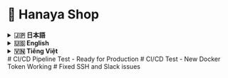 # 🌸 Hanaya Shop

<details>
<summary><strong>🇯🇵 日本語</strong></summary>

## 目次

-   [🔗 リンク](#links-jp)
-   [🛠️ インストール/セットアップのご案内](#install-jp)
-   [概要](#overview-jp)
-   [🎯 プロジェクト目的](#goals-jp)
-   [🌟 機能](#features-jp)
    -   [👤 顧客向け](#customers-jp)
    -   [🛠️ 管理者向け](#admin-section)
-   [🛠️ 技術スタック](#tech-jp)
    -   [💡 ハイライトと実運用効果](#highlights-jp)
-   [🗂️ ディレクトリ構成](#structure-jp)
-   [🚀 今後の改善点](#future-jp)

## 🔗 リンク <a id="links-jp"></a>

-   ウェブサイト: [Hanaya Shop](http://hanayashop.com)
-   デモ動画: [YouTube デモ](https://youtu.be/MLeE64xe4O0)

## 🎯 テスト用アカウント <a id="test-accounts-jp"></a>

**Hanaya Shopを登録前に体験してみてください！** 以下のテストアカウントを使用して、新しいアカウントを作成することなく、すべての顧客向け機能を完全無料でお試しいただけます。

| メールアドレス              | パスワード   | 備考                    |
|-----------------------------|-------------|------------------------|
| testuser0@gmail.com         | 123456789   | 完全無料でご利用可能      |
| testuser1@gmail.com         | 123456789   | 全機能をお試しできます    |
| testuser2@gmail.com         | 123456789   | お気軽にご体験ください    |
| testuser3@gmail.com         | 123456789   | 安心してご利用ください    |
| testuser4@gmail.com         | 123456789   | すべて無料です          |
| testuser5@gmail.com         | 123456789   | ご自由にお使いください    |
| testuser6@gmail.com         | 123456789   | 制限なくご利用可能      |
| testuser7@gmail.com         | 123456789   | 気軽にお試しください      |
| testuser8@gmail.com         | 123456789   | 完全フリーアクセス      |
| testuser9@gmail.com         | 123456789   | 無料体験アカウント      |

💡 **使用方法**: ログインページでいずれかのアカウントでログインし、商品閲覧・購入・チャットボット・多言語切替など、顧客向け機能を自由にお試しください。

## 🛠️ インストール/セットアップのご案内 <a id="install-jp"></a>

-   本番環境（Production）: [DEPLOYMENT_GUIDE.md](./%23GUIDE/DEPLOYMENT_GUIDE.md)
-   開発環境（Developing）: [README_DEV.md](./%23GUIDE/README_DEV.md)

![Hanaya Shop Hero Banner](.github/images/jp/hero-banner.png)
<div align="center">

_メインページのイメージ_

</div>

## 概要 <a id="overview-jp"></a>

ベトナムでは、特に祝祭期に、鮮度が短い花が売れ残り、価値を生む前に廃棄されてしまう課題が存在します。販売機会の逸失と需要とのミスマッチが、事業者の損失と社会的な無駄を生み出しています。

**Hanaya Shop**は、この「もったいない」をテクノロジーで減らすために生まれたオンライン・フラワーショップです。販売者の露出を広げ、顧客との接点を増やし、最適なタイミングで最適な顧客に花を届ける——そのためのプロダクトとして設計されています。直感的なUI/UX、堅牢な在庫・注文・決済ドメイン、運用に耐える管理機能を備え、将来的には販売者と顧客のマッチングをさらに高度化して、廃棄ゼロに近づけることを目指します。

<div align="center">
<img src=".github/images/all/trash1.png" alt="poor flower" width="800"/>

_花の廃棄問題の実態_

</div>

---

## 🎯 プロジェクト目的 <a id="goals-jp"></a>

-   現実の課題（廃棄）に向き合い、販売機会と需要のマッチングを最適化する
-   花屋向けにシンプルで拡張性の高いECプラットフォームを提供し、導入/運用コストを下げる
-   在庫・注文・決済の業務を安全に自動化し、人的ミスを減らす
-   管理者ダッシュボードで売上・在庫・人気商品などを可視化し、意思決定を高速化する
-   将来的な外部連携（決済、地図、通知、レコメンド）に備えた拡張性を確保する

---

## 🌟 機能 <a id="features-jp"></a>

### 👤 顧客向け <a id="customers-jp"></a>

-   商品一覧・詳細、カテゴリ/用途/価格のフィルタリング
-   ベストセラーや特価商品のハイライト表示
-   カート、注文作成、購入履歴
-   多言語切替（日本語/英語/ベトナム語）
-   注文ステータスに応じたメール通知
-   チャットボットによる購買サポート
-   直感的な住所選択（地図API連携）
-   多様な決済手段（代金引換、銀行カード、PayPal）

<div align="center">

<img src=".github/images/jp/customer-features.png" alt="Customer Features Screenshot" width="850"/>

<img src=".github/images/jp/customer-features2.png" alt="Customer Features Screenshot" width="850"/>
<img src=".github/images/jp/customer-features3.png" alt="Customer Features Screenshot" width="850"/>

</div>

### 🛠️ 管理者向け <a id="admin-section"></a>

-   商品カテゴリ・商品 CRUD（表示/非表示切替含む）
-   注文の承認/キャンセル/ステータス更新、効率的な処理 UI
-   在庫監視（売り切れ/閾値接近の把握）
-   月次売上などのダッシュボード指標・統計
-   顧客管理、購入傾向の把握

<div align="center">

<img src=".github/images/jp/admin-dashboard.png" alt="Admin Dashboard Screenshot" width="850"/>

<img src=".github/images/jp/order.png" alt="Admin Dashboard Screenshot" width="850"/>

</div>

---

## 🛠️ 技術スタック <a id="tech-jp"></a>

| 技術           | 目的                           |
| -------------- | ------------------------------ |
| PHP 8.2        | バックエンド開発               |
| Laravel 12.2   | PHP バックエンドフレームワーク |
| JavaScript     | フロントエンド開発             |
| Vite           | 高速フロントエンドビルド       |
| Blade          | サーバーサイド UI テンプレート |
| Tailwind CSS   | UI デザイン                    |
| TinyMCE        | リッチテキストエディタ         |
| MySQL          | データベース                   |
| Redis          | キャッシュ・キュー             |
| nginx          | Web サーバー                   |
| Docker Compose | パッケージ化・デプロイ         |

### 💡 ハイライトと実運用効果（Highlights & Impact） <a id="highlights-jp"></a>

-   Docker Compose: 環境差異を排除し、1コマンドで導入。本番更新はイメージ差し替えで安全・迅速。
-   SSR + Tailwind: 初期表示が速くSEOに有利。離脱率を抑制し、コンバージョン改善。
-   キュー（Redis）: メール通知や重い処理を非同期化し、応答速度を安定化。
-   チャットボット: 購入前の疑問解消を自動化し、カゴ落ちを削減。
-   TinyMCE: 記事/販促の表現力向上で集客を強化。
-   複数決済（代金引換・カード・PayPal）: 決済ハードルを下げ、成約率を向上。

<div align="center">
<img src=".github/images/all/performance.png" alt="pagespeed.web.dev" width="850"/>

_pagespeed.web.dev_

<img src=".github/images/all/performance2.png" alt="webpagetest.org" width="850"/>

_webpagetest.org_

**_システムパフォーマンス指標_**

</div>

---

## 🗂️ ディレクトリ構成 <a id="structure-jp"></a>

```bash
hanaya-shop/
├── app/                # コントローラー、モデル、サービス
│   ├── Console/        # Artisanコマンド
│   ├── Http/           # コントローラー、ミドルウェア、リクエスト
│   ├── Models/         # モデル
│   ├── Notifications/  # 通知
│   ├── Providers/      # サービスプロバイダー
│   ├── Services/       # サービスクラス
│   └── View/           # Bladeコンポーネント
├── bootstrap/          # Laravel初期化
│   └── cache/          # キャッシュ
├── config/             # システム設定
├── database/           # マイグレーション・シーダー・ファクトリー
│   ├── factories/
│   ├── migrations/
│   ├── seeders/
│   └── sql/
├── public/             # 画像・エントリポイント
│   ├── build/
│   ├── fixed_resources/
│   ├── images/
│   └── js/
├── resources/          # CSS・JS・Bladeテンプレート・言語
│   ├── css/
│   ├── js/
│   ├── lang/
│   └── views/
├── routes/             # Web/APIルーティング
│   ├── admin.php
│   ├── auth.php
│   ├── console.php
│   ├── user.php
│   └── web.php
├── storage/            # アップロード・ログ
│   ├── framework/
│   └── logs/
├── tests/              # ユニット・機能テスト
│   ├── Feature/
│   └── Unit/
├── Dockerfile          # Docker設定
├── docker-compose.yml  # Docker環境構築
└── README.md           # ドキュメント
```

## 🚀 今後の改善点 <a id="future-jp"></a>

### I. インフラストラクチャと展開の強化

1. **クラウドインフラのアップグレード**
   - **目的**: AWSまたはAzureサービスを使用してプロジェクトを展開し、スケーラビリティと統合サービスを活用する
   - **現状**: 現在はContaboサービスを使用しており、スケーラビリティが限られている

2. **CI/CDの自動化**
   - **目的**: ソースコード変更時に自動的にデプロイするCI/CDプロセスを強化し、展開時間を短縮
   - **現状**: 基本的なデプロイスクリプトはあるが、自動化されたパイプラインはない

3. **セキュリティ強化**
   - **目的**: SSL証明書を追加し、HTTPSを実装してユーザーセキュリティを向上
   - **現状**: 証明書の基本的な構造は存在するが完全には実装されていない

### II. ユーザーエクスペリエンスの向上

4. **AI強化型チャットボット**
   - **目的**: ChatGPT APIを使用してチャットボットを改良し、よりスマートな応答とユーザーの説明から商品を推薦する機能を実現
   - **現状**: 事前定義されたシナリオに基づく基本的なチャットボットが存在

5. **地図APIの統合**
   - **目的**: Maps APIを追加して、顧客と配送スタッフが正確に位置を特定できるようにする
   - **現状**: 地図連携は実装されていない

6. **インタラクティブ機能**
   - **目的**: ショート動画、ミニゲーム、クーポンを追加して、買い物中のエンゲージメントを高める
   - **現状**: これらのインタラクティブ機能はまだ実装されていない

7. **注文追跡の強化**
   - **目的**: 注文追跡機能と配送スタッフ向け追跡ページを追加
   - **現状**: 詳細な追跡なしの基本的な注文管理が存在

### III. 管理・運用の改善

8. **管理者向け静的コンテンツ管理**
   - **目的**: fixed-resources内の画像やテキストを管理するための管理ページを追加し、コンテンツ編集を容易にする
   - **現状**: 静的リソースは`public/fixed_resources`に保存されているが、管理インターフェースがない

9. **動的コンテンツの多言語対応**
   - **目的**: データベースに保存されているコンテンツに対する多言語機能を開発
   - **現状**: 現在は静的コンテンツのみが複数言語に対応

10. **商品分類のためのOOP適用**
    - **目的**: 商品タイプをより良く管理するためにOOPでコードアーキテクチャを改善
    - **現状**: 商品モデルの構造は存在するが階層的な実装はされていない

### IV. ビジネスと拡張の改善

11. **実際の決済連携**
    - **目的**: 銀行や電子ウォレットと連携して実際の決済処理を行う
    - **現状**: PaymentServiceの構造は存在するが、実際の決済ゲートウェイとの連携はない

12. **マーケットプレイス展開**
    - **目的**: 単一ショップではなく、複数の出店者を持つEコマースプラットフォームに発展
    - **現状**: 現在は単一店舗モデルとして運営

---

</details>

<details>
<summary><strong>🇺🇸 English</strong></summary>

## Table of Contents

-   [🔗 Links](#links-en)
-   [🛠️ Installation / Setup](#install-en)
-   [Overview](#overview-en)
-   [🎯 Project Goals](#goals-en)
-   [🌟 Features](#features-en)
    -   [👤 For Customers](#customers-en)
    -   [🛠️ For Admins](#admin-en)
-   [🛠️ Technologies Used](#tech-en)
    -   [💡 Highlights & Real-world Impact](#highlights-en)
-   [🗂️ Project Structure](#structure-en)
-   [🚀 Future Improvements](#future-en)

## 🔗 Links <a id="links-en"></a>

-   Website: [Hanaya Shop](http://hanayashop.com)
-   Demo video: [YouTube Demo](https://youtu.be/MLeE64xe4O0)

## 🎯 Test Accounts <a id="test-accounts-en"></a>

**Experience Hanaya Shop before registering!** Use one of the following test accounts to explore all customer features completely free without creating a new account.

| Email                      | Password    | Note                              |
|----------------------------|-------------|-----------------------------------|
| testuser0@gmail.com        | 123456789   | Completely free to use            |
| testuser1@gmail.com        | 123456789   | Try all features                  |
| testuser2@gmail.com        | 123456789   | Feel free to explore              |
| testuser3@gmail.com        | 123456789   | Safe to use                       |
| testuser4@gmail.com        | 123456789   | Everything is free                |
| testuser5@gmail.com        | 123456789   | Use freely                        |
| testuser6@gmail.com        | 123456789   | No restrictions                   |
| testuser7@gmail.com        | 123456789   | Casual testing welcome            |
| testuser8@gmail.com        | 123456789   | Full free access                  |
| testuser9@gmail.com        | 123456789   | Free trial account                |

💡 **How to use**: Log in with any of these accounts on the login page and freely explore all customer features such as browsing, purchasing, chatbot, and language switching.

## 🛠️ Installation / Setup <a id="install-en"></a>

-   Production guide: [DEPLOYMENT_GUIDE.md](./%23GUIDE/DEPLOYMENT_GUIDE.md)
-   Development guide: [README_DEV.md](./%23GUIDE/README_DEV.md)

![Hanaya Shop Hero Banner](.github/images/en/hero-banner.png)
<div align="center">

_Main page visualization_

</div>

## Overview <a id="overview-en"></a>

In Vietnam, especially during holidays, many fresh flowers are wasted because freshness is short and buyers are not reached in time. This mismatch between supply and demand hurts sellers and creates social waste.

**Hanaya Shop** is built to tackle this real problem. It expands exposure for sellers, increases buyer touchpoints, and helps every flower meet the right customer at the right time. With modern, intuitive UX, a reliable Laravel backend, SSR-first rendering, and a pragmatic domain model for inventory, orders, and payments, the platform is production-ready and designed to evolve toward smarter buyer–seller matching and near-zero waste.

<div align="center">
<img src=".github/images/all/trash1.png" alt="poor flower" width="800"/>

_Real-world image of flower waste problem_

</div>

---

## 🎯 Project Goals <a id="goals-en"></a>

-   Confront the real-world waste problem by improving the match between supply and demand
-   Offer a simple, extensible platform that lowers deployment and operating costs for flower shops
-   Automate inventory, ordering, and payments safely to reduce human error
-   Provide actionable insights via dashboards (revenue, stock, best-sellers) to speed decision-making
-   Keep the architecture open for future integrations (payments, maps, notifications, recommendations)

---

## 🌟 Features <a id="features-en"></a>

### 👤 For Customers <a id="customers-en"></a>

-   Product catalog and details with category/occasion/price filters
-   Best-seller and special-deal highlights
-   Cart, checkout, and order history
-   Multi-language switching (e.g., Japanese/English/Vietnamese)
-   Email notifications for order status updates
-   Chatbot assistance during browsing and checkout
-   Multiple payment options: Cash on Delivery (COD), bank card, PayPal

<div align="center">

<img src=".github/images/en/customer-features.png" alt="Customer Features Screenshot" width="850"/>

<img src=".github/images/en/customer-features2.png" alt="Customer Features Screenshot" width="850"/>
<img src=".github/images/en/customer-features3.png" alt="Customer Features Screenshot" width="850"/>

</div>

### 🛠️ For Admins <a id="admin-en"></a>

-   Category and product CRUD with visibility toggles
-   Efficient order processing (approve/cancel/update status)
-   Inventory monitoring (low-stock alerts)
-   KPIs and dashboards including monthly revenue tracking
-   Customer management and purchasing insights

<div align="center">

<img src=".github/images/en/admin-dashboard.png" alt="Admin Dashboard Screenshot" width="850"/>

<img src=".github/images/en/order.png" alt="Admin Dashboard Screenshot" width="850"/>

</div>

---

## 🛠️ Technologies Used <a id="tech-en"></a>

| Technology     | Purpose                  |
| -------------- | ------------------------ |
| PHP 8.2        | Backend programming      |
| Laravel 12.2   | PHP backend framework    |
| JavaScript     | Frontend programming     |
| Vite           | Fast frontend build tool |
| Blade          | Server-side UI templates |
| Tailwind CSS   | UI design                |
| TinyMCE        | Rich text editor         |
| MySQL          | Database                 |
| Redis          | Cache & queue            |
| nginx          | Web server               |
| Docker Compose | Packaging & deployment   |

### 💡 Highlights & Real-world Impact <a id="highlights-en"></a>

-   Docker Compose: One-command installs and safe, image-based production updates; eliminates environment drift.
-   SSR + Tailwind: Faster first paint and better SEO; reduces bounce and improves conversion.
-   Queues (Redis): Offloads email and heavy tasks; keeps requests fast and stable.
-   Chatbot: Automates pre-purchase Q&A; reduces cart abandonment.
-   TinyMCE: Better, richer promotional content; improves engagement.
-   Multiple payments (COD, bank card, PayPal): Lowers checkout friction; increases successful payments.

<div align="center">
<img src=".github/images/all/performance.png" alt="pagespeed.web.dev" width="850"/>

_pagespeed.web.dev_

<img src=".github/images/all/performance2.png" alt="webpagetest.org" width="850"/>

_webpagetest.org_

**_System performance metrics_**

</div>

---

## 🗂️ Project Structure <a id="structure-en"></a>

```bash
hanaya-shop/
├── app/                # Controllers, models, services
│   ├── Console/        # Artisan commands
│   ├── Http/           # Controllers, middleware, requests
│   ├── Models/         # Models
│   ├── Notifications/  # Notifications
│   ├── Providers/      # Service providers
│   ├── Services/       # Service classes
│   └── View/           # Blade components
├── bootstrap/          # Laravel initialization
│   └── cache/          # Cache
├── config/             # System configuration
├── database/           # Migrations, seeders, factories
│   ├── factories/
│   ├── migrations/
│   ├── seeders/
│   └── sql/
├── public/             # Images & entry point
│   ├── build/
│   ├── fixed_resources/
│   ├── images/
│   └── js/
├── resources/          # CSS, JS, Blade templates, languages
│   ├── css/
│   ├── js/
│   ├── lang/
│   └── views/
├── routes/             # Web/API routing
│   ├── admin.php
│   ├── auth.php
│   ├── console.php
│   ├── user.php
│   └── web.php
├── storage/            # Uploads, logs
│   ├── framework/
│   └── logs/
├── tests/              # Unit & feature tests
│   ├── Feature/
│   └── Unit/
├── Dockerfile          # Docker configuration
├── docker-compose.yml  # Docker setup
└── README.md           # Documentation
```

## 🚀 Future Improvements <a id="future-en"></a>

### I. Infrastructure & Deployment Enhancements

1. **Cloud Infrastructure Upgrade**
   - **Purpose**: Utilize AWS or Azure services for project deployment, leveraging scalability and integrated services
   - **Current Status**: Currently using Contabo services with limited scalability options

2. **Automated CI/CD**
   - **Purpose**: Enhance CI/CD process to automate deployment when source code changes, reducing deployment time
   - **Current Status**: Basic deployment scripts exist but without an automated pipeline

3. **Enhanced Security**
   - **Purpose**: Add SSL certificates and implement HTTPS for increased user security
   - **Current Status**: Basic structure for certificates exists but not fully implemented

### II. User Experience Improvements

4. **AI-Enhanced Chatbot**
   - **Purpose**: Improve the chatbot using ChatGPT API for smarter responses and product recommendations from user descriptions
   - **Current Status**: A basic chatbot exists that works on predefined scenarios

5. **Maps Integration**
   - **Purpose**: Add Maps API to help customers and delivery personnel accurately locate addresses
   - **Current Status**: No map integration implemented

6. **Interactive Features**
   - **Purpose**: Add short videos, mini-games, and vouchers to increase engagement during shopping
   - **Current Status**: These interactive features are not yet implemented

7. **Order Tracking Enhancement**
   - **Purpose**: Add order tracking functionality and a tracking page for delivery personnel
   - **Current Status**: Basic order management exists without detailed tracking

### III. Management & Operational Improvements

8. **Admin Static Content Management**
   - **Purpose**: Add a management page for Images and Text in fixed-resources to facilitate content editing
   - **Current Status**: Static resources are stored in `public/fixed_resources` but lack a management interface

9. **Multi-language for Dynamic Content**
   - **Purpose**: Develop multi-language capability for database-stored content
   - **Current Status**: Currently only static content supports multiple languages

10. **OOP for Product Classification**
    - **Purpose**: Improve code architecture with OOP to better manage product types
    - **Current Status**: Product model structure exists but without full hierarchical implementation

### IV. Business & Expansion Improvements

11. **Real Payment Integration**
    - **Purpose**: Integrate with banks and e-wallets for actual payment processing
    - **Current Status**: PaymentService structure exists but without real payment gateway integration

12. **Marketplace Expansion**
    - **Purpose**: Evolve into an e-commerce platform with multiple sellers instead of a single shop
    - **Current Status**: Currently operating as a single store model

---

</details>

<details>
<summary><strong>🇻🇳 Tiếng Việt</strong></summary>

## Mục lục

-   [🔗 Đường dẫn](#links-vi)
-   [🛠️ Hướng dẫn cài đặt / thiết lập](#install-vi)
-   [Giới thiệu](#overview-vi)
-   [🎯 Mục tiêu dự án](#goals-vi)
-   [🌟 Tính năng](#features-vi)
    -   [👤 Trang người dùng](#customers-vi)
    -   [🛠️ Trang quản trị](#admin-vi)
-   [🛠️ Công nghệ sử dụng](#tech-vi)
    -   [💡 Điểm nổi bật & Hiệu quả thực tế](#highlights-vi)
-   [🗂️ Cấu trúc dự án](#structure-vi)
-   [🚀 Cải tiến trong tương lai](#future-vi)

## 🔗 Đường dẫn <a id="links-vi"></a>

-   Trang web: [Hanaya Shop](http://hanayashop.com)
-   Video demo: [YouTube Demo](https://youtu.be/MLeE64xe4O0)

## 🎯 Tài khoản test <a id="test-accounts-vi"></a>

**Trải nghiệm Hanaya Shop trước khi đăng ký!** Sử dụng một trong những tài khoản test dưới đây để khám phá toàn bộ chức năng dành cho khách hàng hoàn toàn miễn phí mà không cần tạo tài khoản mới.

| Email                      | Mật khẩu    | Ghi chú                           |
|----------------------------|-------------|-----------------------------------|
| testuser0@gmail.com        | 123456789   | Hoàn toàn miễn phí sử dụng        |
| testuser1@gmail.com        | 123456789   | Thử tất cả tính năng              |
| testuser2@gmail.com        | 123456789   | Cứ thoải mái khám phá             |
| testuser3@gmail.com        | 123456789   | An toàn khi sử dụng               |
| testuser4@gmail.com        | 123456789   | Mọi thứ đều miễn phí              |
| testuser5@gmail.com        | 123456789   | Sử dụng tự do                     |
| testuser6@gmail.com        | 123456789   | Không có hạn chế                  |
| testuser7@gmail.com        | 123456789   | Thử nghiệm thoải mái              |
| testuser8@gmail.com        | 123456789   | Truy cập miễn phí đầy đủ          |
| testuser9@gmail.com        | 123456789   | Tài khoản thử nghiệm miễn phí     |

💡 **Cách sử dụng**: Đăng nhập bằng bất kỳ tài khoản nào trong số này trên trang đăng nhập và tự do khám phá các chức năng khách hàng như xem sản phẩm, mua hàng, chatbot, đổi ngôn ngữ.

## 🛠️ Hướng dẫn cài đặt / thiết lập <a id="install-vi"></a>

-   Production: [DEPLOYMENT_GUIDE.md](./%23GUIDE/DEPLOYMENT_GUIDE.md)
-   Developing: [README_DEV.md](./%23GUIDE/README_DEV.md)

![Hanaya Shop Hero Banner](.github/images/vi/hero-banner.png)
<div align="center">

_Hình ảnh trang chủ_

</div>

## Giới thiệu <a id="overview-vi"></a>

Ở Việt Nam, đặc biệt vào các dịp lễ Tết, rất nhiều bông hoa bị bỏ đi do thời gian tươi ngắn và người bán không kịp tiếp cận đúng khách hàng. Sự lệch pha giữa cung và cầu gây lãng phí xã hội và thiệt hại cho người bán.

**Hanaya Shop** được xây dựng để giải quyết vấn đề thực tế đó. Nền tảng giúp mở rộng mức độ hiển thị của cửa hàng, tăng điểm chạm với khách hàng, và đưa mỗi bông hoa đến đúng người, đúng thời điểm. Ứng dụng có UI/UX hiện đại, backend Laravel tin cậy, SSR nhanh, và mô hình nghiệp vụ thực tế cho tồn kho, đơn hàng, thanh toán. Tầm nhìn dài hạn là tăng cường kết nối người bán–người mua, tiến tới giảm thiểu hoa bị lãng phí đến mức thấp nhất.

<div align="center">
<img src=".github/images/all/trash1.png" alt="poor flower" width="800"/>

_Hình ảnh thực tế cho vấn đề hoa bị lãng phí_

</div>

---

## 🎯 Mục tiêu dự án <a id="goals-vi"></a>

-   Trực diện bài toán lãng phí bằng cách tối ưu kết nối cung–cầu và tăng chuyển đổi
-   Cung cấp nền tảng đơn giản, dễ mở rộng, giảm chi phí triển khai/vận hành cho cửa hàng
-   Tự động hóa an toàn các quy trình tồn kho, đặt hàng, thanh toán để giảm sai sót
-   Cung cấp dashboard số liệu (doanh thu, tồn kho, bán chạy) hỗ trợ quyết định nhanh
-   Mở đường cho tích hợp tương lai (thanh toán, bản đồ, thông báo, gợi ý sản phẩm)

---

## 🌟 Tính năng <a id="features-vi"></a>

### 👤 Trang người dùng <a id="customers-vi"></a>

-   Danh mục/chi tiết sản phẩm, lọc theo loại/dịp/giá
-   Nổi bật Best Seller, ưu đãi giảm giá mạnh
-   Giỏ hàng, đặt hàng, lịch sử mua
-   Đổi ngôn ngữ (Nhật/Anh/Việt)
-   Thông báo qua email theo trạng thái đơn hàng
-   Chatbot hỗ trợ tư vấn
-   Thanh toán đa dạng: Thanh toán khi nhận hàng (COD), thẻ ngân hàng, PayPal
<div align="center">

<img src=".github/images/vi/customer-features.png" alt="Customer Features Screenshot" width="850"/>

<img src=".github/images/vi/customer-features2.png" alt="Customer Features Screenshot" width="850"/>
<img src=".github/images/vi/customer-features3.png" alt="Customer Features Screenshot" width="850"/>

</div>

### 🛠️ Trang quản trị <a id="admin-vi"></a>

-   Quản lý danh mục, sản phẩm (CRUD, bật/tắt hiển thị)
-   Xử lý đơn hàng tiện lợi (duyệt/huỷ/cập nhật trạng thái)
-   Theo dõi tồn kho (cảnh báo sắp hết hàng)
-   Thống kê/KPI, theo dõi doanh thu hàng tháng
-   Quản lý khách hàng, phân tích hành vi mua

<div align="center">

<img src=".github/images/vi/admin-dashboard.png" alt="Admin Dashboard Screenshot" width="850"/>

<img src=".github/images/vi/order.png" alt="Admin Dashboard Screenshot" width="850"/>

</div>

---

## 🛠️ Công nghệ sử dụng <a id="tech-vi"></a>

| Công nghệ      | Mục đích sử dụng           |
| -------------- | -------------------------- |
| PHP 8.2        | Lập trình backend          |
| Laravel 12.2   | Framework backend PHP      |
| JavaScript     | Lập trình frontend         |
| Vite           | Build frontend nhanh       |
| Blade          | Giao diện phía server      |
| Tailwind CSS   | Thiết kế giao diện         |
| TinyMCE        | Soạn thảo văn bản nâng cao |
| MySQL          | Cơ sở dữ liệu              |
| Redis          | Cache & queue              |
| nginx          | Web server                 |
| Docker Compose | Đóng gói & triển khai      |

### 💡 Điểm nổi bật & Hiệu quả thực tế <a id="highlights-vi"></a>

-   Docker Compose: Cài đặt 1 lệnh, cập nhật an toàn bằng cách thay image; loại bỏ sai lệch môi trường.
-   SSR + Tailwind: Hiển thị đầu nhanh, tốt cho SEO; giảm bounce và tăng chuyển đổi.
-   Hàng đợi (Redis): Đẩy email và tác vụ nặng sang nền; giữ request nhanh và ổn định.
-   Chatbot: Tự động giải đáp trước khi mua; giảm tỷ lệ bỏ giỏ hàng.
-   TinyMCE: Nội dung tiếp thị giàu hình ảnh; tăng tương tác.
-   Thanh toán đa dạng (COD, thẻ ngân hàng, PayPal): Giảm ma sát khi checkout; tăng tỉ lệ thanh toán thành công.

<div align="center">
<img src=".github/images/all/performance.png" alt="pagespeed.web.dev" width="850"/>

_pagespeed.web.dev_

<img src=".github/images/all/performance2.png" alt="webpagetest.org" width="850"/>

_webpagetest.org_

**_Chỉ số hiệu suất hệ thống_**

</div>

---

## 🗂️ Cấu trúc dự án <a id="structure-vi"></a>

```bash
hanaya-shop/
├── app/                # Controller, model, service
│   ├── Console/        # Artisan command
│   ├── Http/           # Controller, middleware, request
│   ├── Models/         # Model
│   ├── Notifications/  # Notification
│   ├── Providers/      # Service provider
│   ├── Services/       # Service class
│   └── View/           # Blade component
├── bootstrap/          # Khởi tạo Laravel
│   └── cache/          # Cache
├── config/             # Cấu hình hệ thống
├── database/           # Migration, seeder, factory
│   ├── factories/
│   ├── migrations/
│   ├── seeders/
│   └── sql/
├── public/             # Hình ảnh, entry point
│   ├── build/
│   ├── fixed_resources/
│   ├── images/
│   └── js/
├── resources/          # CSS, JS, Blade template, ngôn ngữ
│   ├── css/
│   ├── js/
│   ├── lang/
│   └── views/
├── routes/             # Tuyến web/API
│   ├── admin.php
│   ├── auth.php
│   ├── console.php
│   ├── user.php
│   └── web.php
├── storage/            # Upload, log
│   ├── framework/
│   └── logs/
├── tests/              # Unit test & feature test
│   ├── Feature/
│   └── Unit/
├── Dockerfile          # Docker config
├── docker-compose.yml  # Docker setup
└── README.md           # Tài liệu dự án
```

## 🚀 Cải tiến trong tương lai <a id="future-vi"></a>

### I. Cải tiến hạ tầng và triển khai

1. **Nâng cấp hạ tầng đám mây**
   - **Mục đích**: Sử dụng dịch vụ của AWS hoặc Azure để triển khai dự án, tận dụng khả năng mở rộng và các dịch vụ tích hợp
   - **Hiện trạng**: Hiện đang sử dụng dịch vụ của Contabo với hạn chế về khả năng mở rộng

2. **CI/CD tự động hóa**
   - **Mục đích**: Cải tiến quy trình CI/CD để tự động hóa khi có thay đổi mã nguồn, giúp giảm thời gian triển khai
   - **Hiện trạng**: Đã có các script triển khai cơ bản nhưng chưa có pipeline tự động

3. **Bảo mật nâng cao**
   - **Mục đích**: Thêm chứng chỉ SSL và áp dụng HTTPS để tăng tính bảo mật cho người dùng
   - **Hiện trạng**: Đã có cấu trúc cơ bản cho chứng chỉ nhưng chưa triển khai đầy đủ

### II. Cải tiến trải nghiệm người dùng

4. **Nâng cao Chatbot với AI**
   - **Mục đích**: Cải tiến Chatbot sử dụng API của ChatGPT để trả lời thông minh hơn, có khả năng đề xuất sản phẩm từ mô tả của người dùng
   - **Hiện trạng**: Đã có chatbot đơn giản hoạt động dựa trên kịch bản cố định

5. **Tích hợp bản đồ**
   - **Mục đích**: Thêm API Maps giúp khách hàng và người giao dễ dàng xác định vị trí chính xác
   - **Hiện trạng**: Chưa triển khai tích hợp bản đồ

6. **Tăng tính tương tác**
   - **Mục đích**: Thêm short video, mini game, voucher để tăng sự hứng thú khi mua hàng
   - **Hiện trạng**: Chưa triển khai các tính năng tương tác này

7. **Cải tiến theo dõi đơn hàng**
   - **Mục đích**: Thêm chức năng theo dõi đơn hàng và trang theo dõi cho người giao hàng
   - **Hiện trạng**: Có quản lý đơn hàng cơ bản nhưng chưa có tracking chi tiết

### III. Cải tiến quản lý và vận hành

8. **Quản lý nội dung tĩnh cho admin**
   - **Mục đích**: Thêm trang quản lý Ảnh, Text trong fixed-resources bên Admin để dễ sửa đổi nội dung
   - **Hiện trạng**: Các tài nguyên tĩnh đã được lưu trong `public/fixed_resources` nhưng chưa có giao diện quản lý

9. **Đa ngôn ngữ cho dữ liệu động**
   - **Mục đích**: Phát triển khả năng đa ngôn ngữ cho cả nội dung được lưu trong cơ sở dữ liệu
   - **Hiện trạng**: Hiện chỉ hỗ trợ đa ngôn ngữ cho nội dung tĩnh

10. **Áp dụng OOP cho phân loại sản phẩm**
    - **Mục đích**: Cải tiến kiến trúc code theo hướng OOP để quản lý tốt hơn các loại mặt hàng
    - **Hiện trạng**: Đã có cấu trúc model sản phẩm nhưng chưa phân cấp đầy đủ

### IV. Cải tiến kinh doanh và mở rộng

11. **Tích hợp thanh toán thực tế**
    - **Mục đích**: Liên kết với ngân hàng, ví điện tử để có hệ thống thanh toán thực tế
    - **Hiện trạng**: Đã có PaymentService nhưng chưa tích hợp với dịch vụ thanh toán thật

12. **Mở rộng thành marketplace**
    - **Mục đích**: Phát triển thành sàn thương mại điện tử với nhiều người bán thay vì một cửa hàng đơn lẻ
    - **Hiện trạng**: Hiện đang vận hành theo mô hình cửa hàng đơn

---

</details>
#   C I / C D   P i p e l i n e   T e s t   -   R e a d y   f o r   P r o d u c t i o n 
 
 #   C I / C D   T e s t   -   N e w   D o c k e r   T o k e n   W o r k i n g 
 
 #   F i x e d   S S H   a n d   S l a c k   i s s u e s 
 
 